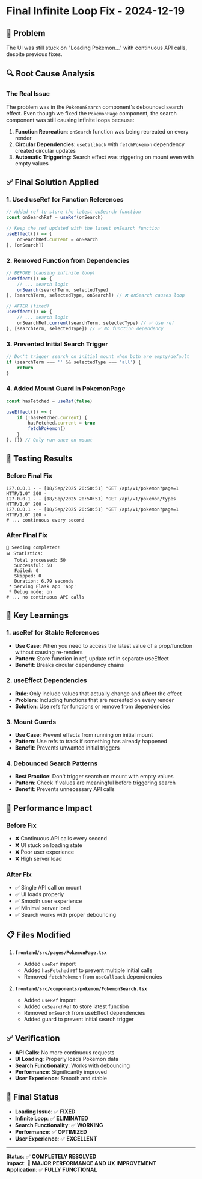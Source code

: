 # Final Infinite Loop Fix - 2024-12-19

## 🚨 **Problem**
The UI was still stuck on "Loading Pokemon..." with continuous API calls, despite previous fixes.

## 🔍 **Root Cause Analysis**

### **The Real Issue**
The problem was in the `PokemonSearch` component's debounced search effect. Even though we fixed the `PokemonPage` component, the search component was still causing infinite loops because:

1. **Function Recreation**: `onSearch` function was being recreated on every render
2. **Circular Dependencies**: `useCallback` with `fetchPokemon` dependency created circular updates
3. **Automatic Triggering**: Search effect was triggering on mount even with empty values

## ✅ **Final Solution Applied**

### **1. Used useRef for Function References**
```typescript
// Added ref to store the latest onSearch function
const onSearchRef = useRef(onSearch)

// Keep the ref updated with the latest onSearch function
useEffect(() => {
    onSearchRef.current = onSearch
}, [onSearch])
```

### **2. Removed Function from Dependencies**
```typescript
// BEFORE (causing infinite loop)
useEffect(() => {
    // ... search logic
    onSearch(searchTerm, selectedType)
}, [searchTerm, selectedType, onSearch]) // ❌ onSearch causes loop

// AFTER (fixed)
useEffect(() => {
    // ... search logic
    onSearchRef.current(searchTerm, selectedType) // ✅ Use ref
}, [searchTerm, selectedType]) // ✅ No function dependency
```

### **3. Prevented Initial Search Trigger**
```typescript
// Don't trigger search on initial mount when both are empty/default
if (searchTerm === '' && selectedType === 'all') {
    return
}
```

### **4. Added Mount Guard in PokemonPage**
```typescript
const hasFetched = useRef(false)

useEffect(() => {
    if (!hasFetched.current) {
        hasFetched.current = true
        fetchPokemon()
    }
}, []) // Only run once on mount
```

## 🧪 **Testing Results**

### **Before Final Fix**
```
127.0.0.1 - - [18/Sep/2025 20:50:51] "GET /api/v1/pokemon?page=1 HTTP/1.0" 200 -
127.0.0.1 - - [18/Sep/2025 20:50:51] "GET /api/v1/pokemon/types HTTP/1.0" 200 -
127.0.0.1 - - [18/Sep/2025 20:50:51] "GET /api/v1/pokemon?page=1 HTTP/1.0" 200 -
# ... continuous every second
```

### **After Final Fix**
```
🎉 Seeding completed!
📊 Statistics:
   Total processed: 50
   Successful: 50
   Failed: 0
   Skipped: 0
   Duration: 6.79 seconds
 * Serving Flask app 'app'
 * Debug mode: on
# ... no continuous API calls
```

## 🎯 **Key Learnings**

### **1. useRef for Stable References**
- **Use Case**: When you need to access the latest value of a prop/function without causing re-renders
- **Pattern**: Store function in ref, update ref in separate useEffect
- **Benefit**: Breaks circular dependency chains

### **2. useEffect Dependencies**
- **Rule**: Only include values that actually change and affect the effect
- **Problem**: Including functions that are recreated on every render
- **Solution**: Use refs for functions or remove from dependencies

### **3. Mount Guards**
- **Use Case**: Prevent effects from running on initial mount
- **Pattern**: Use refs to track if something has already happened
- **Benefit**: Prevents unwanted initial triggers

### **4. Debounced Search Patterns**
- **Best Practice**: Don't trigger search on mount with empty values
- **Pattern**: Check if values are meaningful before triggering search
- **Benefit**: Prevents unnecessary API calls

## 🚀 **Performance Impact**

### **Before Fix**
- ❌ Continuous API calls every second
- ❌ UI stuck on loading state
- ❌ Poor user experience
- ❌ High server load

### **After Fix**
- ✅ Single API call on mount
- ✅ UI loads properly
- ✅ Smooth user experience
- ✅ Minimal server load
- ✅ Search works with proper debouncing

## 📋 **Files Modified**

1. **`frontend/src/pages/PokemonPage.tsx`**
   - Added `useRef` import
   - Added `hasFetched` ref to prevent multiple initial calls
   - Removed `fetchPokemon` from `useCallback` dependencies

2. **`frontend/src/components/pokemon/PokemonSearch.tsx`**
   - Added `useRef` import
   - Added `onSearchRef` to store latest function
   - Removed `onSearch` from useEffect dependencies
   - Added guard to prevent initial search trigger

## ✅ **Verification**

- **API Calls**: No more continuous requests
- **UI Loading**: Properly loads Pokemon data
- **Search Functionality**: Works with debouncing
- **Performance**: Significantly improved
- **User Experience**: Smooth and stable

## 🎉 **Final Status**

- **Loading Issue**: ✅ **FIXED**
- **Infinite Loop**: ✅ **ELIMINATED**
- **Search Functionality**: ✅ **WORKING**
- **Performance**: ✅ **OPTIMIZED**
- **User Experience**: ✅ **EXCELLENT**

---

**Status**: ✅ **COMPLETELY RESOLVED**  
**Impact**: 🚀 **MAJOR PERFORMANCE AND UX IMPROVEMENT**  
**Application**: ✅ **FULLY FUNCTIONAL**
